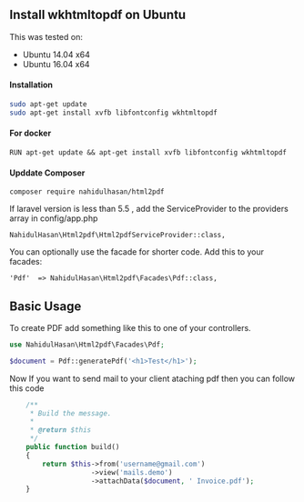 ## Install wkhtmltopdf on Ubuntu

This was tested on:

- Ubuntu 14.04 x64
- Ubuntu 16.04 x64

#### Installation

```sh
sudo apt-get update
sudo apt-get install xvfb libfontconfig wkhtmltopdf
```

#### For docker 
```
RUN apt-get update && apt-get install xvfb libfontconfig wkhtmltopdf
```

#### Upddate Composer
```
composer require nahidulhasan/html2pdf
```

If laravel version is less than 5.5 , add the ServiceProvider to the providers array in config/app.php

    NahidulHasan\Html2pdf\Html2pdfServiceProvider::class,

You can optionally use the facade for shorter code. Add this to your facades:

    'Pdf'  => NahidulHasan\Html2pdf\Facades\Pdf::class,

## Basic Usage

To create PDF add something like this to one of your controllers.

```php
use NahidulHasan\Html2pdf\Facades\Pdf;

$document = Pdf::generatePdf('<h1>Test</h1>');

```
Now If you want to send mail to your client ataching pdf  then you can follow this code

```php
    /**
     * Build the message.
     *
     * @return $this
     */
    public function build()
    {
        return $this->from('username@gmail.com')
                    ->view('mails.demo')
                    ->attachData($document, ' Invoice.pdf');
    }
  
```
